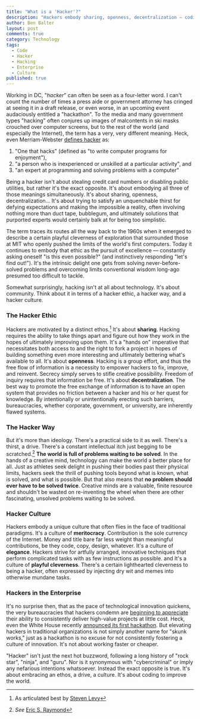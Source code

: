 ```yaml
---
title: "What is a 'Hacker'?"
description: "Hackers embody sharing, openness, decentralization — coding to improve the world"
author: Ben Balter
layout: post
comments: true
category: Technology
tags:
  - Code
  - Hacker
  - Hacking
  - Enterprise
  - Culture
published: true
---
```


Working in DC, "*hacker*" can often be seen as a four-letter word. I can't count the number of times a press aide or government attorney has cringed at seeing it in a draft release, or even worse, in an upcoming event audaciously entitled a "hackathon". To the media and many government types "hacking" often conjures up images of malcontents in ski masks crouched over computer screens, but to the rest of the world (and especially the Internet), the term has a very, very different meaning. Heck, even Merriam-Webster [defines hacker](http://www.merriam-webster.com/dictionary/hacker) as:

1. "One that hacks" (defined as "to write computer programs for enjoyment"), 
2. "a person who is inexperienced or unskilled at a particular activity", and
3. "an expert at programming and solving problems with a computer"

Being a hacker isn't about stealing credit card numbers or disabling public utilities, but rather it's the exact opposite. It's about embodying all three of those meanings simultaneously. It's about sharing, openness, decentralization... It's about trying to satisfy an unquenchable thirst for defying expectations and making the impossible a reality, often involving nothing more than duct tape, bubblegum, and ultimately solutions that purported experts would certainly balk at for being too simplistic.

The term traces its routes all the way back to the 1960s when it emerged to describe a certain playful cleverness of exploration that surrounded those at MIT who openly pushed the limits of the world's first computers. Today it continues to embody that ethic as the pursuit of excellence — constantly asking oneself "is this even possible?" (and instinctively responding "let's find out!"). It's the intrinsic delight one gets from solving never-before-solved problems and overcoming limits conventional wisdom long-ago presumed too difficult to tackle.

Somewhat surprisingly, hacking isn't at all about technology. It's about community. Think about it in terms of a hacker ethic, a hacker way, and a hacker culture.

<!-- more -->

### The Hacker Ethic

Hackers are motivated by a distinct ethos.[^1] It's about **sharing**. Hacking requires the ability to take things apart and figure out how they work in the hopes of ultimately improving upon them. It's a "hands on" imperative that necessitates both access to and the right to fork a project in hopes of building something even more interesting and ultimately bettering what's available to all. It's about **openness**. Hacking is a group effort, and thus the free flow of information is a necessity to empower hackers to fix, improve, and reinvent. Secrecy simply serves to stifle creative possibility. Freedom of inquiry requires that information be free. It's about **decentralization**. The best way to promote the free exchange of information is to have an open system that provides no friction between a hacker and his or her quest for knowledge. By intentionally or unintentionally erecting such barriers, bureaucracies, whether corporate, government, or university, are inherently flawed systems.

### The Hacker Way

But it's more than ideology. There's a practical side to it as well. There's a thirst, a drive. There's a constant intellectual itch just begging to be scratched.[^2] **The world is full of problems waiting to be solved**. In the hands of a creative mind, technology can make the world a better place for all. Just as athletes seek delight in pushing their bodies past their physical limits, hackers seek the thrill of pushing tools beyond what is known, what is solved, and what is possible. But that also means that **no problem should ever have to be solved twice**. Creative minds are a valuable, finite resource and shouldn't be wasted on re-inventing the wheel when there are other fascinating, unsolved problems waiting to be solved.

### Hacker Culture

Hackers embody a unique culture that often flies in the face of traditional paradigms. It's a culture of **meritocracy**. Contribution is the sole currency of the Internet. Money and title bare far less weight than meaningful contributions, be they code, copy, design, whatever. It's a culture of **elegance**. Hackers strive for artfully arranged, innovative techniques that perform complicated tasks with as few instructions as possible. and It's a culture of **playful cleverness**. There's a certain lighthearted cleverness to being a hacker, often expressed by injecting dry wit and memes into otherwise mundane tasks.

### Hackers in the Enterprise

It's no surprise then, that as the pace of technological innovation quickens, the very bureaucracies that hackers condemn are [beginning to appreciate](http://www.intechnic.com/blog/a-hacker-the-secret-ingredient-your-it-department-lacks/) their ability to consistently deliver high-value projects at little cost. Heck, even the White House recently [announced its first hackathon](http://www.whitehouse.gov/blog/2013/02/05/announcing-we-people-20-and-white-house-hackathon). But elevating hackers in traditional organizations is not simply another name for "skunk works," just as a hackathon is no excuse for not consistently fostering a culture of innovation. It's not about working faster or cheaper. 

"Hacker" isn't just the next hot buzzword, following a long history of "rock star", "ninja", and "guru". Nor is it synonymous with "cybercriminal" or imply any nefarious intentions whatsoever. Instead the exact opposite is true. It's about embracing an ethos, a drive, a culture. It's about coding to improve the world.

[^1]: As articulated best by [Steven Levy](http://www.amazon.com/Hackers-Computer-Revolution-Anniversary-ebook/dp/B003PDMKIY/ref=tmm_kin_title_0&tag=613240924-20)
[^2]: *See* [Eric S. Raymond](http://www.catb.org/esr/faqs/hacker-howto.html)
